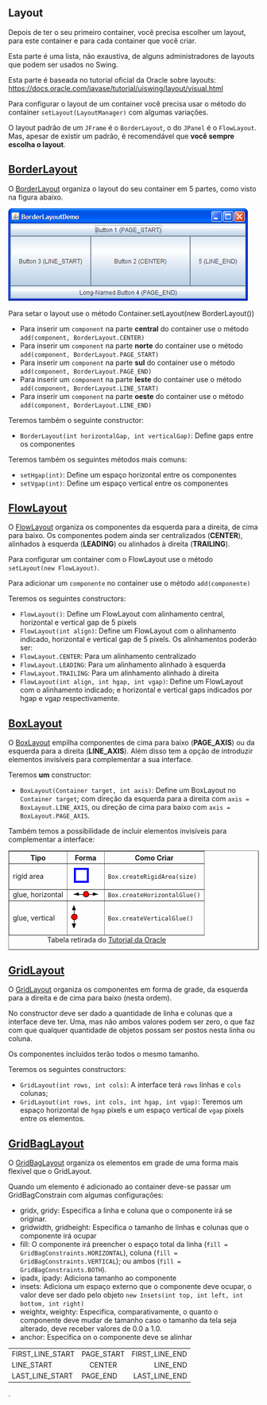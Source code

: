 ## Layout

Depois de ter o seu primeiro container, você precisa escolher um layout, para este container e para cada container que você criar.

Esta parte é uma lista, não exaustiva, de alguns administradores de layouts que podem ser usados no Swing.

Esta parte é baseada no tutorial oficial da Oracle sobre layouts: https://docs.oracle.com/javase/tutorial/uiswing/layout/visual.html

Para configurar o layout de um container você precisa usar o método do container `setLayout(LayoutManager)` com algumas variações.

O layout padrão de um `JFrame` é o `BorderLayout`, o do `JPanel` é o `FlowLayout`. Mas, apesar de existir um padrão, é recomendável que **você sempre escolha o layout**.

## [BorderLayout](https://docs.oracle.com/javase/tutorial/uiswing/layout/border.html)

O [BorderLayout](https://docs.oracle.com/javase/tutorial/uiswing/layout/border.html) organiza o layout do seu container em 5 partes, como visto na figura abaixo.

![](BorderLayoutDemo.png)

Para setar o layout use o método Container.setLayout(new BorderLayout())
 - Para inserir um `component` na parte **central** do container use o método `add(component, BorderLayout.CENTER)`
 - Para inserir um `component` na parte **norte** do container use o método `add(component, BorderLayout.PAGE_START)`
 - Para inserir um `component` na parte **sul** do container use o método `add(component, BorderLayout.PAGE_END)`
 - Para inserir um `component` na parte **leste** do container use o método `add(component, BorderLayout.LINE_START)`
 - Para inserir um `component` na parte **oeste** do container use o método `add(component, BorderLayout.LINE_END)`


Teremos também o seguinte constructor:

 - `BorderLayout(int horizontalGap, int verticalGap)`: Define gaps entre os componentes

Teremos também os seguintes métodos mais comuns:
 - `setHgap(int)`: Define um espaço horizontal entre os componentes
 - `setVgap(int)`: Define um espaço vertical entre os componentes




## [FlowLayout](https://docs.oracle.com/javase/tutorial/uiswing/layout/flow.html)

O [FlowLayout](https://docs.oracle.com/javase/tutorial/uiswing/layout/flow.html) organiza os componentes da esquerda para a direita, de cima para baixo. Os componentes podem ainda ser centralizados (**CENTER**), alinhados à esquerda (**LEADING**) ou alinhados à direita (**TRAILING**).

Para configurar um container com o FlowLayout use o método `setLayout(new FlowLayout)`.

Para adicionar um `componente` no container use o método `add(componente)`

Teremos os seguintes constructors:

 - `FlowLayout()`: Define um FlowLayout com alinhamento central, horizontal e vertical gap de 5 pixels
 - `FlowLayout(int align)`: Define um FlowLayout com o alinhamento indicado, horizontal e vertical gap de 5 pixels. Os alinhamentos poderão ser:
  - `FlowLayout.CENTER`: Para um alinhamento centralizado
  - `FlowLayout.LEADING`: Para um alinhamento alinhado à esquerda
  - `FlowLayout.TRAILING`: Para um alinhamento alinhado à direita
 - `FlowLayout(int align, int hgap, int vgap)`: Define um FlowLayout com o alinhamento indicado; e horizontal e vertical gaps indicados por hgap e vgap respectivamente.




## [BoxLayout](https://docs.oracle.com/javase/tutorial/uiswing/layout/box.html)

O [BoxLayout](https://docs.oracle.com/javase/tutorial/uiswing/layout/box.html) empilha componentes de cima para baixo (**PAGE_AXIS**) ou da esquerda para a direita (**LINE_AXIS**).
Além disso tem a opção de introduzir elementos invisíveis para complementar a sua interface.

Teremos **um** constructor:

 * `BoxLayout(Container target, int axis)`:	Define um BoxLayout no `Container target`; com direção da esquerda para a direita com `axis = BoxLayout.LINE_AXIS`, ou direção de cima para baixo com `axis = BoxLayout.PAGE_AXIS`.

Também temos a possibilidade de incluir elementos invisíveis para complementar a interface:

<table border="1" summary="Details about creating invisible components with Box or Box.Filler">
<caption align="bottom">Tabela retirada do <a href="https://docs.oracle.com/javase/tutorial/uiswing/layout/box.html">Tutorial da Oracle</a></caption>
  <tbody>
  	<tr>
  		<th>Tipo</th>
  		<th>Forma</th>
  		<th>Como Criar</th>
  	</tr>
  	<tr>
  		<td>rigid area</td>
  		<td>
  		<img src="7fill.gif" width="42" height="42"><br></td>
  		<td><code>Box.createRigidArea(size)</code></td>
  	</tr>
  	<tr>
  		<td>glue, horizontal</td>
  		<td>
  		<img src="9fill.gif" width="60" height="13"><br></td>
  		<td><code>Box.createHorizontalGlue()</code></td>
  	</tr>
  	<tr>
  		<td>glue, vertical</td>
  		<td>
  		<img src="8fill.gif" width="13" height="60"><br></td>
  		<td><code>Box.createVerticalGlue()</code></td>
  	</tr>
  </tbody>
</table>




## [GridLayout](https://docs.oracle.com/javase/tutorial/uiswing/layout/grid.html)

O [GridLayout](https://docs.oracle.com/javase/tutorial/uiswing/layout/grid.html) organiza os componentes em forma de grade, da esquerda para a direita e de cima para baixo (nesta ordem).

No constructor deve ser dado a quantidade de linha e colunas que a interface deve ter.
Uma, mas não ambos valores podem ser zero, o que faz com que qualquer quantidade de objetos possam ser postos nesta linha ou coluna.

Os componentes incluídos terão todos o mesmo tamanho.

Teremos os seguintes constructors:

 - `GridLayout(int rows, int cols)`: A interface terá `rows` linhas e `cols` colunas;
 - `GridLayout(int rows, int cols, int hgap, int vgap)`: Teremos um espaço horizontal de `hgap` pixels e um espaço vertical de `vgap` pixels entre os elementos.







## [GridBagLayout](https://docs.oracle.com/javase/tutorial/uiswing/layout/gridbag.html)

O [GridBagLayout](https://docs.oracle.com/javase/tutorial/uiswing/layout/gridbag.html) organiza os elementos em grade de uma forma mais flexível que o GridLayout.

Quando um elemento é adicionado ao container deve-se passar um GridBagConstrain com algumas configurações:

 - gridx, gridy: Especifica a linha e coluna que o componente irá se originar.
 - gridwidth, gridheight: Especifica o tamanho de linhas e colunas que o componente irá ocupar
 - fill: O componente irá preencher o espaço total da linha (`fill = GridBagConstraints.HORIZONTAL`), coluna (`fill = GridBagConstraints.VERTICAL`); ou ambos (`fill = GridBagConstraints.BOTH`).
 - ipadx, ipady: Adiciona tamanho ao componente
 - insets: Adiciona um espaço externo que o componente deve ocupar, o valor deve ser dado pelo objeto `new Insets(int top, int left, int bottom, int right)`
 - weightx, weighty: Especifica, comparativamente, o quanto o componente deve mudar de tamanho caso o tamanho da tela seja alterado, deve receber valores de 0.0 a 1.0.
 - anchor: Especifica on o componente deve se alinhar

<table summary="" cellpadding="10">
  <tbody>
    <tr>
      <td>FIRST_LINE_START</td>
      <td>PAGE_START</td>
      <td align="right">FIRST_LINE_END</td>
    </tr>
    <tr>
      <td>LINE_START</td>
      <td align="center">CENTER</td>
      <td align="right">LINE_END</td>
    </tr>
    <tr>
      <td>LAST_LINE_START</td>
      <td>PAGE_END</td>
      <td align="right">LAST_LINE_END</td>
    </tr>
  </tbody>
</table>






.
